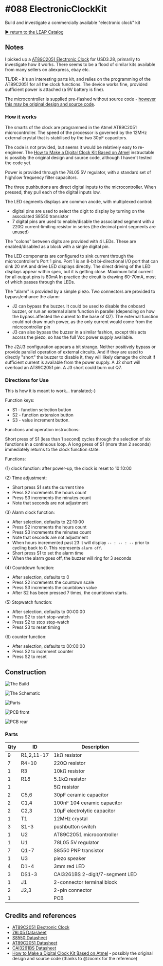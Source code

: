 # #088 ElectronicClockKit

Build and investigate a commercially available "electronic clock" kit


[:arrow_forward: return to the LEAP Catalog](http://leap.tardate.com)

## Notes

I picked up a [AT89C2051 Electronic Clock](http://www.aliexpress.com/item/1Pcs-New-DIY-Kits-AT89C2051-Electronic-Clock-Suite-Electronic-Parts-Components/2045978940.html) for USD3.28, primarily to investigate how it works. There seems to be a flood of similar kits available from many sellers on aliexpress, ebay etc.

TL/DR - it's an interesting parts kit, and relies on the programming of the AT89C2051 for all the clock functions.
The device works fine, provided sufficient power is attached (a 9V battery is fine).

The microcontroller is supplied pre-flashed without source code -
[however this may be original design and source code](http://www.instructables.com/id/How-to-make-a-digital-clock-kit-based-on-Atmel/).

### How it works

The smarts of the clock are programmed in the Atmel AT89C2051 microcontroller.
The speed of the processor is governed by the 12MHz external crystal that is stabilised by the two 30pF capacitors.

The code is not provided, but seems it would be relatively easy to re-engineer.
The [How to Make a Digital Clock Kit Based on Atmel](http://www.instructables.com/id/How-to-make-a-digital-clock-kit-based-on-Atmel/) instructable
is possibly the original design and source code, although I haven't tested the code yet.

Power is provided through the 78L05 5V regulator, with a standard set of high/low frequency filter capacitors.

The three pushbuttons are direct digital inputs to the microcontroller. When pressed, they pull each of the digital inputs low.

The LED segments displays are common anode, with multiplexed control:
* digital pins are used to select the digit to display by turning on the associated S8550 transistor
* 7 digital pins are used to enable/disable the associated segment with a 220Ω current-limiting resistor in series (the decimal point segments are unused)

The "colons" between digits are provided with 4 LEDs. These are enabled/disabled as a block with a single digital pin.

The LED components are configured to sink current through the microcontroller's Port 1 pins.
Port 1 is an 8-bit bi-directional I/O port that can sink 20 mA and drive LED displays directly.
The direct driving of the LED displays appear within spec, but it is getting close. Maximum total current for all output pins is 80mA
In practice the circuit is drawing 60-70mA, most of which passes through the LEDs.

The "alarm" is provided by a simple piezo. Two connectors are provided to bypass/enhance the alarm:
* J2 can bypass the buzzer. It could be used to disable the onboard buzzer, or run an external alarm function in parallel (depending on how the bypass affected the current to the base of Q7). The external function could not draw much power, as the only current would come from the microcontroller pin
* J3 can also bypass the buzzer in a similar fashion, except this acts acorss the piezo, so has the full Vcc power supply available.

The J2/J3 configuration appears a bit strange. Neither positively bypass or provide parallel operation of external circuits.
And if they are used to directly "short" the buzzer to disable it, they will likely damage the circuit if sufficient current is available from the power supply.
A J2 short will overload an AT89C2051 pin. A J3 short could burn out Q7.

### Directions for Use
This is how it is meant to work... translated;-)

Function keys:
* S1 - function selection button
* S2 - function extension button
* S3 - value increment button.

Functions and operation instructions:

Short press of S1 (less than 1 second) cycles through the selection of six functions in a continuous loop.
A long press of S1 (more than 2 seconds) immediately returns to the clock function state.

Functions:

(1) clock function: after power-up, the clock is reset to 10:10:00

(2) Time adjustment:
* Short press S1 sets the current time
* Press S2 increments the hours count
* Press S3 increments the minutes count
* Note that seconds are not adjustment

(3) Alarm clock function:
* After selection, defaults to 22:10:00
* Press S2 increments the hours count
* Press S3 increments the minutes count
* Note that seconds are not adjustment
* When hours incremented past 23 it will display `-- : -- : --` prior to cycling back to 0. This represents `alarm off`.
* Short press S1 to set the alarm time
* When the alarm goes off, the buzzer will ring for 3 seconds

(4) Countdown function:
* After selection, defaults to 0
* Press S2 increments the countown scale
* Press S3 increments the countdown value
* After S2 has been pressed 7 times, the countdown starts.

(5) Stopwatch function:
* After selection, defaults to 00:00:00
* Press S2 to start stop-watch
* Press S2 to stop stop-watch
* Press S3 to reset timing

(6) counter function:
* After selection, defaults to 00:00:00
* Press S2 to increment counter
* Press S2 to reset


## Construction

![The Build](./assets/ElectronicClockKit_build.jpg?raw=true)

![The Schematic](./assets/ElectronicClockKit_schematic.jpg?raw=true)

![Parts](./assets/ElectronicClockKit_parts.jpg?raw=true)

![PCB front](./assets/ElectronicClockKit_pcb_front.jpg?raw=true)

![PCB rear](./assets/ElectronicClockKit_pcb_back.jpg?raw=true)

### Parts

| Qty | ID         | Description                     |
|-----|------------|---------------------------------|
|   9 | R1,2,11-17 | 1kΩ resistor                    |
|   7 | R4-10      | 220Ω resistor                   |
|   1 | R3         | 10kΩ resistor                   |
|   1 | R18        | 5.1kΩ resistor                  |
|   1 |            | 5Ω resistor                     |
|   2 | C5,6       | 30pF ceramic capacitor          |
|   2 | C1,4       | 100nF 104 ceramic capacitor     |
|   2 | C2,3       | 10μF electrolytic capacitor     |
|   1 | T1         | 12MHz crystal                   |
|   3 | S1-3       | pushbutton switch               |
|   1 | U2         | AT89C2051 microcontroller       |
|   1 | U1         | 78L05 5V regulator              |
|   7 | Q1-7       | S8550 PNP transistor            |
|   1 | U3         | piezo speaker                   |
|   4 | D1-4       | 3mm red LED                     |
|   3 | DS1-3      | CAI3261BS 2-digit/7-segment LED |
|   1 | J1         | 2-connector terminal block      |
|   2 | J2,3       | 2-pin connector                 |
|   1 |            | PCB                             |

## Credits and references
* [AT89C2051 Electronic Clock](http://www.aliexpress.com/item/1Pcs-New-DIY-Kits-AT89C2051-Electronic-Clock-Suite-Electronic-Parts-Components/2045978940.html)
* [78L05 Datasheet](http://www.futurlec.com/Linear/78L05.shtml)
* [S8550 Datasheet](http://www.unisonic.com.tw/datasheet/S8550.pdf)
* [AT89C2051 Datasheet](http://www.futurlec.com/Atmel/AT89C2051.shtml)
* [CAI3261BS Datasheet](http://datasheet.sparkgo.com.br/LD3361BS.pdf)
* [How to Make a Digital Clock Kit Based on Atmel](http://www.instructables.com/id/How-to-make-a-digital-clock-kit-based-on-Atmel/) - possibly the original design and source code (thanks to @zoomx for the reference)

